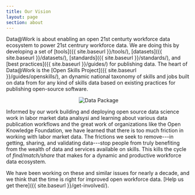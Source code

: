 ```yaml
---
title: Our Vision
layout: page
section: about
---
```


Data@Work is about enabling an open 21st centurty workforce data ecosystem to power 21st centrury workforce data.  We are doing this by developing a set of [tools]({{ site.baseurl }}/tools/), [datasets]({{ site.baseurl }}/datasets/), [standards]({{ site.baseurl }}/standards/), and [best practices]({{ site.baseurl }}/guides/) for publishing data.  The heart of Data@Work is the [Open Skills Project]({{ site.baseurl }}/guides/openskills/), an dynamic national taxonomy of skills and jobs built on data from for any kind of skills data based on existing practices for publishing open-source software.  

<p style="text-align: center">
<img src="{{ site.baseurl }}/img/data-package-decouple.png" alt="Data Package">
</p>

Informed by our work building and deploying open source data science work in labor market data analsysi and learning about various data publication workflows and the great work of organizations like the Open Knowledge Foundation, we have learned that there is too much friction in working with labor market data.  The frictions we seek to remove---in getting, sharing, and validating data---stop people from truly benefiting from the wealth of data and services available on skills.  This kills the cycle of *find/match/share* that makes for a dynamic and productive workforce data ecosystem.  


We have been working on these and similar issues for nearly a decade, and we think that the time is right for improved open workforce data.  [Help us get there]({{ site.baseurl }}/get-involved/).

